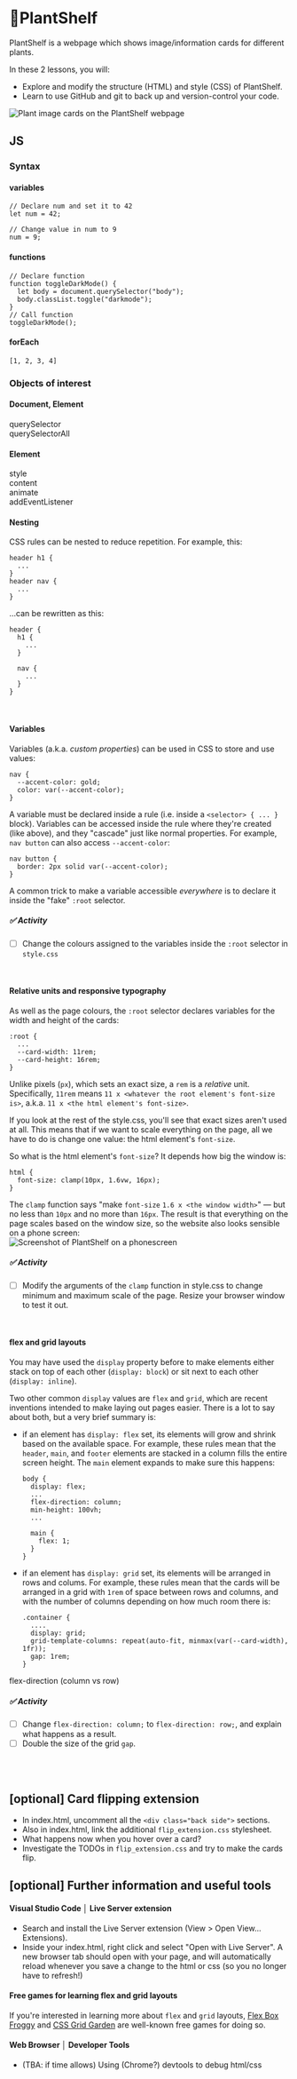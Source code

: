 # 🌿PlantShelf  
PlantShelf is a webpage which shows image/information cards for different plants.

In these 2 lessons, you will:  
* Explore and modify the structure (HTML) and style (CSS) of PlantShelf.  
* Learn to use GitHub and git to back up and version-control your code.  

![Plant image cards on the PlantShelf webpage](/documentation/plantshelf.png "Plant image cards")

## JS  

### Syntax  
#### variables  
```
// Declare num and set it to 42
let num = 42;

// Change value in num to 9
num = 9;
```

#### functions  
```
// Declare function
function toggleDarkMode() {
  let body = document.querySelector("body");
  body.classList.toggle("darkmode");
}
// Call function
toggleDarkMode();
```

#### forEach  
```
[1, 2, 3, 4]
```

### Objects of interest  

#### Document, Element  
querySelector  
querySelectorAll  

#### Element  
style  
content  
animate  
addEventListener  

#### Nesting
CSS rules can be nested to reduce repetition. For example, this:
```
header h1 {
  ...
}
header nav {
  ...
}
```

...can be rewritten as this:
```
header {
  h1 {
    ...
  }

  nav {
    ...
  }
}
```

<br/>

#### Variables  
Variables (a.k.a. *custom properties*) can be used in CSS to store and use values:
```
nav {
  --accent-color: gold;
  color: var(--accent-color);
}
```

A variable must be declared inside a rule (i.e. inside a `<selector> { ... }` block). Variables can be accessed inside the rule where they're created (like above), and they "cascade" just like normal properties. For example, `nav button` can also access `--accent-color`:

```
nav button {
  border: 2px solid var(--accent-color);
}
```

A common trick to make a variable accessible *everywhere* is to declare it inside the "fake" `:root` selector.

##### ✅ Activity   
- [ ] Change the colours assigned to the variables inside the `:root` selector in `style.css`

<br/>

#### Relative units and responsive typography
As well as the page colours, the `:root` selector declares variables for the width and height of the cards:
```
:root {
  ...
  --card-width: 11rem;
  --card-height: 16rem;
}
```
Unlike pixels (`px`), which sets an exact size, a `rem` is a *relative* unit. Specifically, `11rem` means `11 x <whatever the root element's font-size is>`, a.k.a. `11 x <the html element's font-size>`.  

If you look at the rest of the style.css, you'll see that exact sizes aren't used at all. This means that if we want to scale everything on the page, all we have to do is change one value: the html element's `font-size`.

So what is the html element's `font-size`? It depends how big the window is:
```
html {
  font-size: clamp(10px, 1.6vw, 16px);
}
```

The `clamp` function says "make `font-size` `1.6 x <the window width>`" — but no less than `10px` and no more than `16px`. The result is that everything on the page scales based on the window size, so the website also looks sensible on a phone screen:  
![Screenshot of PlantShelf on a phonescreen](/documentation/phone.png "Screenshot of PlantShelf on a phonescreen")   

##### ✅ Activity   
- [ ] Modify the arguments of the `clamp` function in style.css to change minimum and maximum scale of the page. Resize your browser window to test it out.

<br/>

#### flex and grid layouts
You may have used the `display` property before to make elements either stack on top of each other (`display: block`) or sit next to each other (`display: inline`).

Two other common `display` values are `flex` and `grid`, which are recent inventions intended to make laying out pages easier. There is a lot to say about both, but a very brief summary is:  

* if an element has `display: flex` set, its elements will grow and shrink based on the available space. For example, these rules mean that the `header`, `main`, and `footer` elements are stacked in a column fills the entire screen height. The `main` element expands to make sure this happens:
    ```
    body {
      display: flex;
      ...
      flex-direction: column;
      min-height: 100vh;
      ...

      main {
        flex: 1;
      }
    }
    ```

* if an element has `display: grid` set, its elements will be arranged in rows and colums. For example, these rules mean that the cards will be arranged in a grid with `1rem` of space between rows and columns, and with the number of columns depending on how much room there is:
    ```
    .container {
      ....
      display: grid;
      grid-template-columns: repeat(auto-fit, minmax(var(--card-width), 1fr));
      gap: 1rem;
    }
    ```

 flex-direction (column vs row)   

##### ✅ Activity   
- [ ] Change `flex-direction: column;` to `flex-direction: row;`, and explain what happens as a result.  
- [ ] Double the size of the grid `gap`.

<br/><br/>

## [optional] Card flipping extension
* In  index.html, uncomment all the `<div class="back side">` sections.  
* Also in index.html, link the additional `flip_extension.css` stylesheet.  
* What happens now when you hover over a card?  
* Investigate the TODOs in `flip_extension.css` and try to make the cards flip.  

## [optional] Further information and useful tools
#### Visual Studio Code │ Live Server extension
* Search and install the Live Server extension (View > Open View... Extensions).  
* Inside your index.html, right click and select "Open with Live Server". A new browser tab should open with your page, and will automatically reload whenever you save a change to the html or css (so you no longer have to refresh!)

#### Free games for learning flex and grid layouts
If you're interested in learning more about `flex` and `grid` layouts, [Flex Box Froggy](https://flexboxfroggy.com/) and [CSS Grid Garden](https://cssgridgarden.com/) are well-known free games for doing so.

#### Web Browser │ Developer Tools
* (TBA: if time allows) Using (Chrome?) devtools to debug html/css

